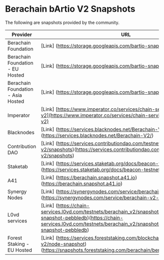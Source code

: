 # Berachain bArtio V2 Snapshots

The following are snapshots provided by the community.

| Provider                                             | URL                                                                                                                                                                                                          | Database  |
| ---------------------------------------------------- | ------------------------------------------------------------------------------------------------------------------------------------------------------------------------------------------------------------ | --------- |
| Berachain Foundation                                 | [Link] (https://storage.googleapis.com/bartio-snapshot/index.html)                                                                                                                                           | pebbledb  |
| Berachain Foundation - EU Hosted                     | [Link] (https://storage.googleapis.com/bartio-snapshot-eu/index.html)                                                                                                                                        | pebbledb  |
| Berachain Foundation - Asia Hosted                   | [Link] (https://storage.googleapis.com/bartio-snapshot-as/index.html)                                                                                                                                        | pebbledb  |
| Imperator                                            | [Link] [https://www.imperator.co/services/chain-services/testnets/bera-v2](https://www.imperator.co/services/chain-services/testnets/bera-v2)                                                                | goleveldb |
| Blacknodes                                           | [Link] (https://services.blacknodes.net/Berachain-V2/) (https://services.blacknodes.net/Berachain-V2/)                                                                                                       | pebbledb  |
| Contribution DAO                                     | [Link] (https://services.contributiondao.com/testnet/berachain-v2/snapshots)(https://services.contributiondao.com/testnet/berachain-v2/snapshots)                                                            | pebbledb  |
| Staketab                                             | [Link] (https://services.staketab.org/docs/beacon-testnet/snapshot) (https://services.staketab.org/docs/beacon-testnet/snapshot)                                                                             | pebbledb  |
| A41                                                  | [Link] (https://berachain.snapshot.a41.io) (https://berachain.snapshot.a41.io)                                                                                                                               | pebbledb  |
| Synergy Nodes                                        | [Link] (https://synergynodes.com/service/berachain-v2-testnet) (https://synergynodes.com/service/berachain-v2-testnet)                                                                                       | pebbledb  |
| L0vd services                                        | [Link] (https://chain-services.l0vd.com/testnets/berachain_v2/snapshot#sync-from-snapshot-pebbledb)(https://chain-services.l0vd.com/testnets/berachain_v2/snapshot#sync-from-snapshot-pebbledb)              | pebbledb  |
| Forest Staking - EU Hosted                           | [Link] (https://services.foreststaking.com/blockchains/berachain-v2/node-snapshot) (https://snapshots.foreststaking.com/berachain/berachain_testnet.tar.lz4)                                                 | pebbledb  |
